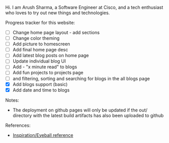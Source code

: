 Hi. I am Arush Sharma, a Software Engineer at Cisco, and a tech enthusiast who loves to try out new things and technologies.

Progress tracker for this website:
 - [ ] Change home page layout - add sections
 - [ ] Change color theming
 - [ ] Add picture to homescreen
 - [ ] Add final home page desc
 - [ ] Add latest blog posts on home page
 - [ ] Update individual blog UI
 - [ ] Add - "x minute read" to blogs
 - [ ] Add fun projects to projects page
 - [ ] and filtering, sorting and searching for blogs in the all blogs page
 - [X] Add blogs support (basic)
 - [X] Add date and time to blogs

Notes:
 - The deployment on github pages will only be updated if the out/ directory with the latest build artifacts has also been uploaded to github

References:
 - [Inspiration/Eyeball reference](https://rocktimsaikia.dev/)
